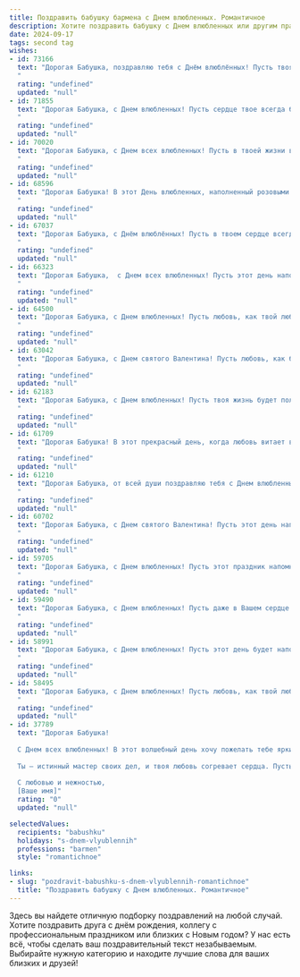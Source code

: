 ```yaml
---
title: Поздравить бабушку бармена с Днем влюбленных. Романтичное
description: Хотите поздравить бабушку с Днем влюбленных или другим праздником? Наш ИИ создаст незабываемое поздравление, а вы обязательно выделитесь среди других.  
date: 2024-09-17
tags: second tag
wishes:
- id: 73166
  text: "Дорогая Бабушка, поздравляю тебя с Днём влюблённых! Пусть твоя жизнь всегда будет полна любви, тепла и заботы, как коктейль, который ты готовишь с такой любовью!
  "
  rating: "undefined"
  updated: "null"
- id: 71855
  text: "Дорогая Бабушка, с Днем влюбленных! Пусть сердце твое всегда будет согрето теплом любви и заботы, как мы согреты твоей любовью и заботой. Хочу пожелать тебе море счастья, крепкого здоровья, а также, конечно же, новых романтических приключений!
  "
  rating: "undefined"
  updated: "null"
- id: 70020
  text: "Дорогая Бабушка, с Днем всех влюбленных! Пусть в твоей жизни всегда будет место для любви и нежности. Желаю тебе ярких красок, весеннего настроения и, конечно же, много-много коктейлей, приготовленных с любовью твоим любимым барменом.
  "
  rating: "undefined"
  updated: "null"
- id: 68596
  text: "Дорогая Бабушка! В этот День влюбленных, наполненный розовыми лепестками и сладкими мечтаниями, желаю тебе неиссякаемой любви к жизни, к близким, к своей работе бармена, которая, без сомнения, приносит тебе радость и новые знакомства. Пусть твои коктейли всегда будут идеально смешаны, а твой бокал - всегда полон! С праздником!
  "
  rating: "undefined"
  updated: "null"
- id: 67037
  text: "Дорогая Бабушка, с Днём влюблённых! Пусть в твоем сердце всегда царит любовь и тепло, словно в уютном баре, где ты встречаешь гостей. Желаю тебе ярких моментов, искрящихся, как лучшие коктейли, и бесконечного счастья, как самый вкусный напиток! 🍹❤️
  "
  rating: "undefined"
  updated: "null"
- id: 66323
  text: "Дорогая Бабушка,  с Днем всех влюбленных! Пусть этот день наполнится  теплотой, заботой и сладкими, как коктейли от бармена, воспоминаниями о нашей любви.
  "
  rating: "undefined"
  updated: "null"
- id: 64500
  text: "Дорогая Бабушка, с Днем влюбленных! Пусть любовь, как твой любимый коктейль, искрится и согревает сердце! 🍸❤️
  "
  rating: "undefined"
  updated: "null"
- id: 63042
  text: "Дорогая Бабушка, с Днем святого Валентина! Пусть любовь, как бархатный напиток, всегда согревает твою душу. Желаю тебе много радости, нежности и теплых моментов, а также крепкого здоровья и долгих лет жизни.
  "
  rating: "undefined"
  updated: "null"
- id: 62183
  text: "Дорогая Бабушка, с Днем влюбленных! Пусть твоя жизнь будет полна любви, как коктейль, приготовленный лучшим барменом в мире. Желаю тебе нежной заботы, сладких воспоминаний и ярких моментов, которые согреют тебя, как глоточек чего-то особенного.
  "
  rating: "undefined"
  updated: "null"
- id: 61709
  text: "Дорогая Бабушка! В этот прекрасный день, когда любовь витает в воздухе, мы желаем тебе океана нежности и счастья! Пусть твоя работа за барной стойкой приносит тебе радость и вдохновение, а каждый гость дарит тебе улыбку и теплоту. Пусть твой профессионализм и доброта всегда будут востребованы! С Днем святого Валентина!
  "
  rating: "undefined"
  updated: "null"
- id: 61210
  text: "Дорогая Бабушка, от всей души поздравляю тебя с Днем влюбленных! Пусть твоя жизнь будет полна любви, как коктейль, который ты умеешь так мастерски готовить за барной стойкой. Желаю тебе море счастья, нежности и  ярких эмоций! 💖
  "
  rating: "undefined"
  updated: "null"
- id: 60702
  text: "Дорогая Бабушка, с Днем святого Валентина! Пусть этот день напомнит тебе о том, как прекрасна любовь, и подарит тебе множество милых моментов. Желаю тебе крепкого здоровья, отличного настроения и пусть улыбка всегда не сходит с твоего лица!
  "
  rating: "undefined"
  updated: "null"
- id: 59705
  text: "Дорогая Бабушка, с Днем влюбленных! Пусть этот праздник напомнит тебе о том, насколько ты любима и как ты сама умеешь дарить любовь. Всегда помни, что ты – самая лучшая бабушка на свете, и твоя любовь – самый ценный дар! 🎉💖
  "
  rating: "undefined"
  updated: "null"
- id: 59490
  text: "Дорогая Бабушка, с Днем влюбленных! Пусть даже в Вашем сердце живет любовь к своему ремеслу, но пусть и оно, как вино, которое Вы так мастерски умеете смешивать,  будет наполнено теплом, нежностью и радостью. Пусть Ваш талант бармена дарит улыбки и хорошее настроение всем, кто заходит в Ваше заведение! 😉
  "
  rating: "undefined"
  updated: "null"
- id: 58991
  text: "Дорогая Бабушка, с Днем влюбленных! Пусть этот день будет наполнен любовью, счастьем и нежностью, как прекрасно приготовленная вами выпечка. Желаю вам крепкого здоровья, светлых эмоций и бесконечного потока любви, как у  заботливого бармена, который всегда знает, как сделать ваш день чуточку слаще.
  "
  rating: "undefined"
  updated: "null"
- id: 58495
  text: "Дорогая Бабушка, с Днем влюбленных! Пусть любовь, как твой любимый коктейль, будет искрящей, бодрящей и всегда в твоей жизни! 🎉🥂
  "
  rating: "undefined"
  updated: "null"
- id: 37789
  text: "Дорогая Бабушка!
  
  С Днем всех влюбленных! В этот волшебный день хочу пожелать тебе ярких эмоций и нежных мгновений, как в бутике лучших коктейлей, который ты создаешь из любви и вдохновения. Пусть каждый новый день будет наполнен романтикой и счастьем, словно идеальный напиток, сбалансированный по всем вкусам.
  
  Ты – истинный мастер своих дел, и твоя любовь согревает сердца. Пусть в твоей жизни всегда будет место для любви, смеха и солнечных улыбок, а каждый момент будет сладким, как изысканный ликер.
  
  С любовью и нежностью,
  [Ваше имя]"
  rating: "0"
  updated: "null"

selectedValues:
  recipients: "babushku"
  holidays: "s-dnem-vlyublennih"
  professions: "barmen"
  style: "romantichnoe"

links:
- slug: "pozdravit-babushku-s-dnem-vlyublennih-romantichnoe"
  title: "Поздравить бабушку с Днем влюбленных. Романтичное"
---
```


Здесь вы найдете отличную подборку поздравлений на любой случай. 
Хотите поздравить друга с днём рождения, коллегу с профессиональным праздником или близких с Новым годом? У нас есть всё, чтобы сделать ваш поздравительный текст незабываемым. Выбирайте нужную категорию и находите лучшие слова для ваших близких и друзей!
